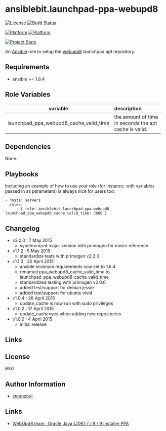 # ansiblebit.launchpad-ppa-webupd8

[![License](https://img.shields.io/badge/license-New%20BSD-blue.svg?style=flat)](https://raw.githubusercontent.com/ansiblebit/launchpad-ppa-webupd8/master/LICENSE)
[![Build Status](https://travis-ci.org/ansiblebit/launchpad-ppa-webupd8.svg?branch=master)](https://travis-ci.org/ansiblebit/launchpad-ppa-webupd8)

[![Platform](http://img.shields.io/badge/platform-debian-a80030.svg?style=flat)](#)
[![Platform](http://img.shields.io/badge/platform-ubuntu-dd4814.svg?style=flat)](#)

[![Project Stats](https://www.openhub.net/p/ansiblebit-launchpad-ppa-webupd8/widgets/project_thin_badge.gif)](https://www.openhub.net/p/ansiblebit-launchpad-ppa-webupd8/)

An [Ansible](http://www.ansible.com) role to setup the [webupd8](http://www.webupd8.org/) launchpad apt repository. 

## Requirements

- ansible >= 1.8.4

## Role Variables

| variable | description |
|:----------------------------:|:-----|
| launchpad_ppa_webupd8_cache_valid_time | the amount of time in seconds the apt cache is valid. |

## Dependencies

None.

## Playbooks

Including an example of how to use your role
(for instance, with variables passed in as parameters)
is always nice for users too:

    - hosts: servers
      roles:
         - { role: ansiblebit.launchpad-ppa-webupd8, launchpad_ppa_webupd8_cache_valid_time: 3600 }

## Changelog

- v3.0.0 : 7 May 2015
    - synchronized major version with primogen for easier reference
- v1.1.2 : 5 May 2015
    - standardize tests with primogen v2.2.0
- v1.1.0 : 30 April 2015
    - ansible minimum requirements now set to 1.8.4
    - renamed ppa_webupd8_cache_valid_time to launchpad_ppa_webupd8_cache_valid_time
    - standardized testing with primogen v2.0.6
    - added test/support for debian jessie
    - added test/support for ubuntu vivid
- v1.0.4 : 28 April 2015
    - update_cache is now run with sudo privileges
- v1.0.2 : 17 April 2015
    - update_cache=yes when adding new repositories
- v1.0.0 : 4 April 2015
    - initial release

## Links


## License

BSD

## Author Information

- [steenzout](http://github.com/steenzout)

## Links

- [WebUpd8 team : Oracle Java (JDK) 7 / 8 / 9 Installer PPA](https://launchpad.net/~webupd8team/+archive/ubuntu/java)
